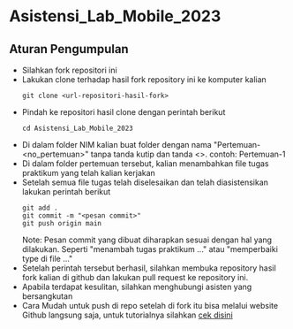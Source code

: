 # Asistensi_Lab_Mobile_2023


## Aturan Pengumpulan

- Silahkan fork repositori ini
- Lakukan clone terhadap hasil fork repository ini ke komputer kalian
  ```
  git clone <url-repositori-hasil-fork>
  ```
- Pindah ke repositori hasil clone dengan perintah berikut
  ```
  cd Asistensi_Lab_Mobile_2023
  ```
- Di dalam folder NIM kalian buat folder dengan nama "Pertemuan-<no_pertemuan>" tanpa tanda kutip dan tanda <>. contoh: Pertemuan-1
- Di dalam folder pertemuan tersebut, kalian menambahkan file tugas praktikum yang telah kalian kerjakan
- Setelah semua file tugas telah diselesaikan dan telah diasistensikan lakukan perintah berikut
  ```
  git add .
  git commit -m "<pesan commit>"
  git push origin main
  ```
  Note:
  Pesan commit yang dibuat diharapkan sesuai dengan hal yang dilakukan. Seperti "menambah tugas praktikum ..." atau "memperbaiki type di file ..."
- Setelah perintah tersebut berhasil, silahkan membuka repository hasil fork kalian di github dan lakukan pull request ke repository ini. 
- Apabila terdapat kesulitan, silahkan menghubungi asisten yang bersangkutan
- Cara Mudah untuk push di repo setelah di fork itu bisa melalui website Github langsung saja, untuk tutorialnya silahkan [cek disini](https://docs.github.com/en/repositories/working-with-files/managing-files/adding-a-file-to-a-repository)



